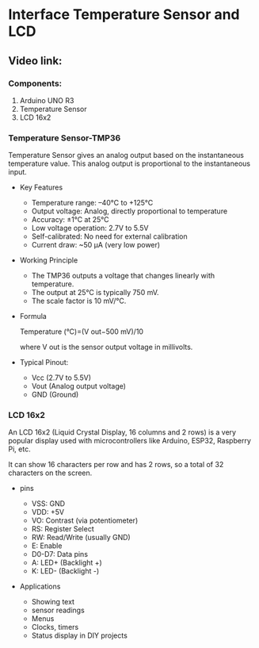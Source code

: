 # Interface Temperature Sensor and LCD
## Video link:[]()

### Components:
1. Arduino UNO R3
2. Temperature Sensor
3. LCD 16x2

### Temperature Sensor-TMP36
Temperature Sensor gives an analog output based on the instantaneous temperature value. This analog output is proportional to the instantaneous input.

- Key Features
  - Temperature range: –40°C to +125°C
  - Output voltage: Analog, directly proportional to temperature
  - Accuracy: ±1°C at 25°C
  - Low voltage operation: 2.7V to 5.5V
  - Self-calibrated: No need for external calibration
  - Current draw: ~50 μA (very low power)

- Working Principle
  - The TMP36 outputs a voltage that changes linearly with temperature.
  - The output at 25°C is typically 750 mV.
  - The scale factor is 10 mV/°C.

 - Formula

   Temperature (°C)=(V out−500 mV)/10

   where V out is the sensor output voltage in millivolts.


- Typical Pinout:
  - Vcc (2.7V to 5.5V)
  - Vout (Analog output voltage)
  - GND (Ground)

### LCD 16x2
An LCD 16x2 (Liquid Crystal Display, 16 columns and 2 rows) is a very popular display used with microcontrollers like Arduino, ESP32, Raspberry Pi, etc.

It can show 16 characters per row and has 2 rows, so a total of 32 characters on the screen.

- pins
  - VSS: GND
  - VDD: +5V
  - VO:	Contrast (via potentiometer)
  - RS:	Register Select
   - RW:	Read/Write (usually GND)
  - E:	Enable
  -	D0-D7:	Data pins
  - A:	LED+ (Backlight +)
  - K:	LED- (Backlight -)

 - Applications
   - Showing text
   - sensor readings
   - Menus
   - Clocks, timers
   - Status display in DIY projects
